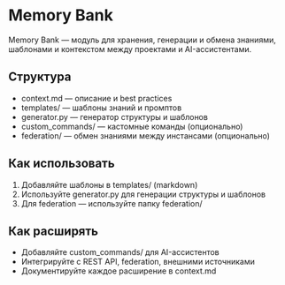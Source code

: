 # Memory Bank

Memory Bank — модуль для хранения, генерации и обмена знаниями, шаблонами и контекстом между проектами и AI-ассистентами.

## Структура
- context.md — описание и best practices
- templates/ — шаблоны знаний и промптов
- generator.py — генератор структуры и шаблонов
- custom_commands/ — кастомные команды (опционально)
- federation/ — обмен знаниями между инстансами (опционально)

## Как использовать
1. Добавляйте шаблоны в templates/ (markdown)
2. Используйте generator.py для генерации структуры и шаблонов
3. Для federation — используйте папку federation/

## Как расширять
- Добавляйте custom_commands/ для AI-ассистентов
- Интегрируйте с REST API, federation, внешними источниками
- Документируйте каждое расширение в context.md 